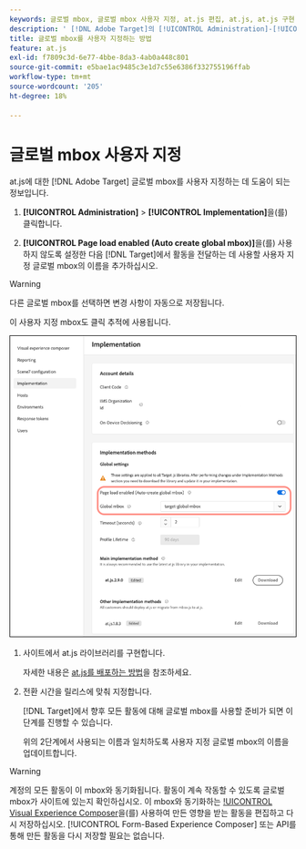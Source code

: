 ```yaml
---
keywords: 글로벌 mbox, 글로벌 mbox 사용자 지정, at.js 편집, at.js, at.js 구현
description: ' [!DNL Adobe Target]의 [!UICONTROL Administration]-[!UICONTROL Implementation] 페이지에서 at.js에 대한 글로벌 mbox를 사용자 지정하는 방법을 알아봅니다.'
title: 글로벌 mbox를 사용자 지정하는 방법
feature: at.js
exl-id: f7809c3d-6e77-4bbe-8da3-4ab0a448c801
source-git-commit: e5bae1ac9485c3e1d7c55e6386f332755196ffab
workflow-type: tm+mt
source-wordcount: '205'
ht-degree: 18%

---
```


# 글로벌 mbox 사용자 지정

at.js에 대한 [!DNL Adobe Target] 글로벌 mbox를 사용자 지정하는 데 도움이 되는 정보입니다.

1. **[!UICONTROL Administration]** > **[!UICONTROL Implementation]**&#x200B;을(를) 클릭합니다.

1. **[!UICONTROL Page load enabled (Auto create global mbox)]**&#x200B;을(를) 사용하지 않도록 설정한 다음 [!DNL Target]에서 활동을 전달하는 데 사용할 사용자 지정 글로벌 mbox의 이름을 추가하십시오.

>[!WARNING]
>
>다른 글로벌 mbox를 선택하면 변경 사항이 자동으로 저장됩니다.

이 사용자 지정 mbox도 클릭 추적에 사용됩니다.

![custom-global-mbox](../../assets/custom-global-mbox.png)

1. 사이트에서 at.js 라이브러리를 구현합니다.

   자세한 내용은 [at.js를 배포하는 방법](/help/dev/implement/client-side/atjs/how-to-deployatjs/how-to-deployatjs.md)을 참조하세요.

1. 전환 시간을 릴리스에 맞춰 지정합니다.

   [!DNL Target]에서 향후 모든 활동에 대해 글로벌 mbox를 사용할 준비가 되면 이 단계를 진행할 수 있습니다.

   위의 2단계에서 사용되는 이름과 일치하도록 사용자 지정 글로벌 mbox의 이름을 업데이트합니다.


>[!WARNING]
>
>계정의 모든 활동이 이 mbox와 동기화됩니다. 활동이 계속 작동할 수 있도록 글로벌 mbox가 사이트에 있는지 확인하십시오. 이 mbox와 동기화하는 [!UICONTROL Visual Experience Composer](VEC)을(를) 사용하여 만든 영향을 받는 활동을 편집하고 다시 저장하십시오. [!UICONTROL Form-Based Experience Composer] 또는 API를 통해 만든 활동을 다시 저장할 필요는 없습니다.
